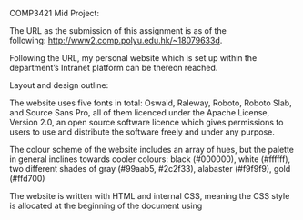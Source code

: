 COMP3421 Mid Project:

The URL as the submission of this assignment is as of the following: http://www2.comp.polyu.edu.hk/~18079633d.

Following the URL, my personal website which is set up within the department’s Intranet platform can be thereon reached. 

Layout and design outline:

The website uses five fonts in total: Oswald, Raleway, Roboto, Roboto Slab, and Source Sans Pro, all of them licenced under the Apache License, Version 2.0, an open source software licence which gives permissions to users to use and distribute the software freely and under any purpose.

The colour scheme of the website includes an array of hues, but the palette in general inclines towards cooler colours: black (#000000), white (#ffffff), two different shades of gray (#99aab5, #2c2f33), alabaster (#f9f9f9), gold (#ffd700)

The website is written with HTML and internal CSS, meaning the CSS style is allocated at the beginning of the document using <style>.

The title of the website is “Tung-Le Pan Homepage”. At the top of the homepage is a navigation box with four links to potential subpages of the website, one of which opens a dropdown list when hovered over. Every link in the navigation box changes colour when hovered over, altering both that of the text and the background. 

Following it is what is commonly called as a “hero image”, a large image with an appropriate amount of opacity spanning the entire width of the website serving as the background, covered with text in limited quantities. This is where my name is introduced for the first of many times on the homepage (when disregarding the one in the title.) 

After that, the page is divided into horizontally: on the left is a profile picture of me being cropped into a circle, with a few icons underneath as links leading to methods which one would be able to contact me. These icons are originally .svg files and I used the “filter” property to fit the colour scheme of this homepage (or more precisely, #99aab5).

On the right is a short introduction of myself, with selected text being highlighted with gold and/or linking to relevant websites. The links remain undecorated with the exception of some underlining underneath to denote the text as hyperlinked. 

At the end of the introduction of myself, I listed some places and countries which I have been to, presented in the form of a table, with borders only in the header and at the bottom of it, with rounded edges. The header also shares a different background as the rest of the table, following the colour (#99aab5) of the aforementioned icons and that of the footer which immediately follows the table and concludes the homepage, which contains the second link on the homepage linking to a subsection of the page, the first being the “About Me” box on the navigation row.
